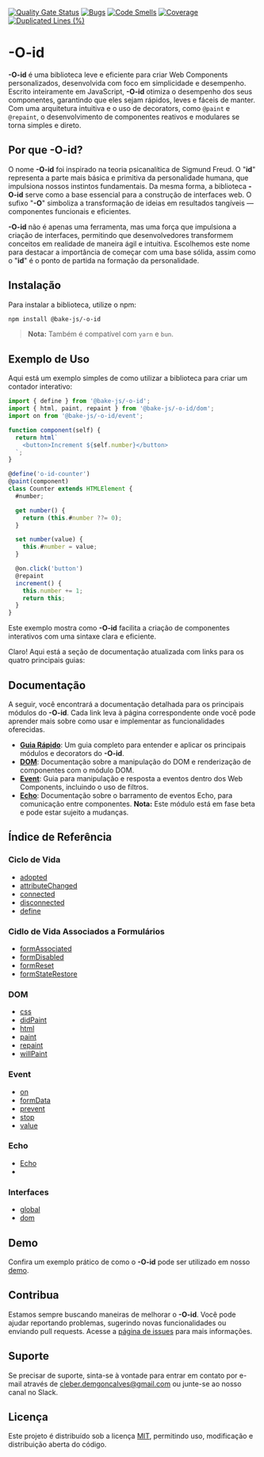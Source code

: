 [![Quality Gate Status](https://sonarcloud.io/api/project_badges/measure?project=bake-js_-o-id&metric=alert_status)](https://sonarcloud.io/summary/new_code?id=bake-js_-o-id)
[![Bugs](https://sonarcloud.io/api/project_badges/measure?project=bake-js_-o-id&metric=bugs)](https://sonarcloud.io/summary/new_code?id=bake-js_-o-id)
[![Code Smells](https://sonarcloud.io/api/project_badges/measure?project=bake-js_-o-id&metric=code_smells)](https://sonarcloud.io/summary/new_code?id=bake-js_-o-id)
[![Coverage](https://sonarcloud.io/api/project_badges/measure?project=bake-js_-o-id&metric=coverage)](https://sonarcloud.io/summary/new_code?id=bake-js_-o-id)
[![Duplicated Lines (%)](https://sonarcloud.io/api/project_badges/measure?project=bake-js_-o-id&metric=duplicated_lines_density)](https://sonarcloud.io/summary/new_code?id=bake-js_-o-id)

# -O-id

**-O-id** é uma biblioteca leve e eficiente para criar Web Components personalizados, desenvolvida com foco em simplicidade e desempenho. Escrito inteiramente em JavaScript, **-O-id** otimiza o desempenho dos seus componentes, garantindo que eles sejam rápidos, leves e fáceis de manter. Com uma arquitetura intuitiva e o uso de decorators, como `@paint` e `@repaint`, o desenvolvimento de componentes reativos e modulares se torna simples e direto.

## Por que -O-id?

O nome **-O-id** foi inspirado na teoria psicanalítica de Sigmund Freud. O "**id**" representa a parte mais básica e primitiva da personalidade humana, que impulsiona nossos instintos fundamentais. Da mesma forma, a biblioteca **-O-id** serve como a base essencial para a construção de interfaces web. O sufixo "**-O**" simboliza a transformação de ideias em resultados tangíveis — componentes funcionais e eficientes.

**-O-id** não é apenas uma ferramenta, mas uma força que impulsiona a criação de interfaces, permitindo que desenvolvedores transformem conceitos em realidade de maneira ágil e intuitiva. Escolhemos este nome para destacar a importância de começar com uma base sólida, assim como o "**id**" é o ponto de partida na formação da personalidade.

## Instalação

Para instalar a biblioteca, utilize o npm:

```bash
npm install @bake-js/-o-id
```

> **Nota:** Também é compatível com `yarn` e `bun`.

## Exemplo de Uso

Aqui está um exemplo simples de como utilizar a biblioteca para criar um contador interativo:

```javascript
import { define } from '@bake-js/-o-id';
import { html, paint, repaint } from '@bake-js/-o-id/dom';
import on from '@bake-js/-o-id/event';

function component(self) {
  return html`
    <button>Increment ${self.number}</button>
  `;
}

@define('o-id-counter')
@paint(component)
class Counter extends HTMLElement {
  #number;

  get number() {
    return (this.#number ??= 0);
  }

  set number(value) {
    this.#number = value;
  }

  @on.click('button')
  @repaint
  increment() {
    this.number += 1;
    return this;
  }
}
```

Este exemplo mostra como **-O-id** facilita a criação de componentes interativos com uma sintaxe clara e eficiente.

Claro! Aqui está a seção de documentação atualizada com links para os quatro principais guias:

## Documentação

A seguir, você encontrará a documentação detalhada para os principais módulos do **-O-id**. Cada link leva à página correspondente onde você pode aprender mais sobre como usar e implementar as funcionalidades oferecidas.

- **[Guia Rápido](https://github.com/bake-js/-o-id/blob/main/src/README.md)**: Um guia completo para entender e aplicar os principais módulos e decorators do **-O-id**.
- **[DOM](https://github.com/bake-js/-o-id/blob/main/src/dom/README.md)**: Documentação sobre a manipulação do DOM e renderização de componentes com o módulo DOM.
- **[Event](https://github.com/bake-js/-o-id/blob/main/src/event/README.md)**: Guia para manipulação e resposta a eventos dentro dos Web Components, incluindo o uso de filtros.
- **[Echo](https://github.com/bake-js/-o-id/blob/main/src/echo/README.md)**: Documentação sobre o barramento de eventos Echo, para comunicação entre componentes. **Nota:** Este módulo está em fase beta e pode estar sujeito a mudanças.

## Índice de Referência

### Ciclo de Vida
- [adopted](https://github.com/bake-js/-o-id/blob/main/src/adopted/README.md)
- [attributeChanged](https://github.com/bake-js/-o-id/blob/main/src/attributeChanged/README.md)
- [connected](https://github.com/bake-js/-o-id/blob/main/src/connected/README.md)
- [disconnected](https://github.com/bake-js/-o-id/blob/main/src/disconnected/README.md)
- [define](https://github.com/bake-js/-o-id/blob/main/src/define/README.md)

### Cidlo de Vida Associados a Formulários
- [formAssociated](https://github.com/bake-js/-o-id/blob/main/src/formAssociated/README.md)
- [formDisabled](https://github.com/bake-js/-o-id/blob/main/src/formDisabled/README.md)
- [formReset](https://github.com/bake-js/-o-id/blob/main/src/formReset/README.md)
- [formStateRestore](https://github.com/bake-js/-o-id/blob/main/src/formStateRestore/README.md)

### DOM
- [css](https://github.com/bake-js/-o-id/blob/main/src/dom/css/README.md)
- [didPaint](https://github.com/bake-js/-o-id/blob/main/src/dom/didPaint/README.md)
- [html](https://github.com/bake-js/-o-id/blob/main/src/dom/html/README.md)
- [paint](https://github.com/bake-js/-o-id/blob/main/src/dom/paint/README.md)
- [repaint](https://github.com/bake-js/-o-id/blob/main/src/dom/repaint/README.md)
- [willPaint](https://github.com/bake-js/-o-id/blob/main/src/dom/willPaint/README.md)

### Event
- [on](https://github.com/bake-js/-o-id/blob/main/src/event/on/README.md)
- [formData](https://github.com/bake-js/-o-id/blob/main/src/event/formData/README.md)
- [prevent](https://github.com/bake-js/-o-id/blob/main/src/event/prevent/README.md)
- [stop](https://github.com/bake-js/-o-id/blob/main/src/event/stop/README.md)
- [value](https://github.com/bake-js/-o-id/blob/main/src/event/value/README.md)

### Echo
- [Echo](https://github.com/bake-js/-o-id/blob/main/src/echo/echo/README.md)
- [<o-id-echo-source />](https://github.com/bake-js/-o-id/blob/main/src/echo/source/README.md)


### Interfaces
- [global](https://github.com/bake-js/-o-id/blob/main/src/interfaces/README.md)
- [dom](https://github.com/bake-js/-o-id/blob/main/src/dom/interfaces/README.md)

## Demo

Confira um exemplo prático de como o **-O-id** pode ser utilizado em nosso [demo](https://github.com/bake-js/-o-id-demo).

## Contribua

Estamos sempre buscando maneiras de melhorar o **-O-id**. Você pode ajudar reportando problemas, sugerindo novas funcionalidades ou enviando pull requests. Acesse a [página de issues](https://github.com/bake-js/-o-id/issues) para mais informações.

## Suporte

Se precisar de suporte, sinta-se à vontade para entrar em contato por e-mail através de cleber.demgoncalves@gmail.com ou junte-se ao nosso canal no Slack.

## Licença

Este projeto é distribuído sob a licença [MIT](https://choosealicense.com/licenses/mit/), permitindo uso, modificação e distribuição aberta do código.
